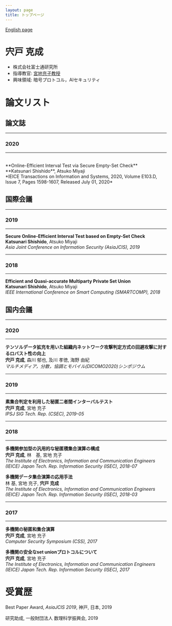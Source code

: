 ```yaml
---
layout: page
title: トップページ
---
```


[English page](https://katsunarishishido.github.io/portfolio/)

# 宍戸 克成

- 株式会社富士通研究所
- 指導教官: [宮地充子教授](https://cy2sec.comm.eng.osaka-u.ac.jp/miyaji-lab/member/miyaji-jp.html)
- 興味領域: 暗号プロトコル，AIセキュリティ

# 論文リスト


## 論文誌
---
### 2020
---
<br>
**Online-Efficient Interval Test via Secure Empty-Set Check**
<br>
**Katsunari Shishido**, Atsuko Miyaji
<br>
*IEICE Transactions on Information and Systems, 2020, Volume E103.D, Issue 7, Pages 1598-1607, Released July 01, 2020*


## 国際会議
---
### 2019
---

**Secure Online-Efficient Interval Test based on Empty-Set Check**
<br>
**Katsunari Shishido**, Atsuko Miyaji
<br>
*Asia Joint Conference on Information Security (AsiaJCIS), 2019*

---
### 2018
---

**Efficient and Quasi-accurate Multiparty Private Set Union**
<br>
**Katsunari Shishido**, Atsuko Miyaji
<br>
*IEEE International Conference on Smart Computing (SMARTCOMP), 2018*


## 国内会議
---
### 2020
---
**テンソルデータ拡充を用いた組織内ネットワーク攻撃判定方式の回避攻撃に対するロバスト性の向上**
<br>
**宍戸 克成**, 森川 郁也, 及川 孝徳, 海野 由紀
<br>
*マルチメディア，分散，協調とモバイル(DICOMO2020)シンポジウム*

---
### 2019
---
**素集合判定を利用した秘匿二者間インターバルテスト**
<br>
**宍戸 克成**, 宮地 充子
<br>
*IPSJ SIG Tech. Rep. (CSEC), 2019-05*

---
### 2018
---

**多機関参加型の汎用的な秘匿積集合演算の構成**
<br>
**宍戸 克成**, 林　基, 宮地 充子
<br>
*The Institute of Electronics, Information and Communication Engineers (IEICE) Japan Tech. Rep. Information Security (ISEC), 2018-07*

**多機関データ集合演算の応用手法**
<br>
林 基, 宮地 充子, **宍戸 克成**
<br>
*The Institute of Electronics, Information and Communication Engineers (IEICE) Japan Tech. Rep. Information Security (ISEC), 2018-03*

---
### 2017
---

**多機関の秘匿和集合演算**
<br>
**宍戸 克成**, 宮地 充子
<br>
*Computer Security Symposium (CSS), 2017*

**多機関の安全なset unionプロトコルについて**
<br>
**宍戸 克成**, 宮地 充子
<br>
*The Institute of Electronics, Information and Communication Engineers (IEICE) Japan Tech. Rep. Information Security (ISEC), 2017*

# 受賞歴
Best Paper Award, *AsiaJCIS 2019*, 神戸, 日本, 2019

研究助成, 一般財団法人 数理科学振興会, 2019
